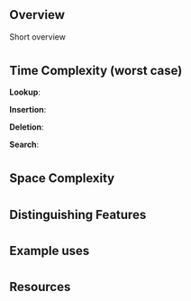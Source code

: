 # <Data Structure>
## Overview

Short overview

#
## Time Complexity (worst case)
**Lookup**: 

**Insertion**:

**Deletion**:

**Search**: 

#
## Space Complexity

#
## Distinguishing Features

#
## Example uses

#
## Resources

#
